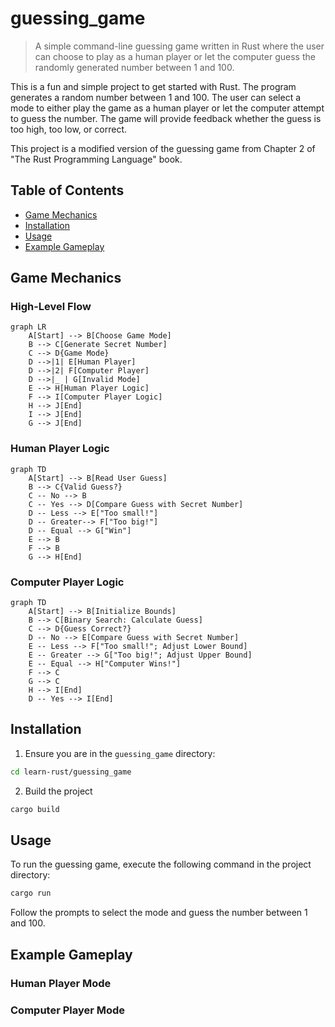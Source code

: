 # guessing_game
> A simple command-line guessing game written in Rust where the user can choose to play as a human player or let the computer guess the randomly generated number between 1 and 100.

This is a fun and simple project to get started with Rust. The program generates a random number between 1 and 100. The user can select a mode to either play the game as a human player or let the computer attempt to guess the number. The game will provide feedback whether the guess is too high, too low, or correct.

This project is a modified version of the guessing game from Chapter 2 of "The Rust Programming Language" book.
## Table of Contents
- [Game Mechanics](#game-mechanics)
- [Installation](#installation)
- [Usage](#usage)
- [Example Gameplay](#example-gameplay)

## Game Mechanics

### High-Level Flow
```mermaid
graph LR
    A[Start] --> B[Choose Game Mode]
    B --> C[Generate Secret Number]
    C --> D{Game Mode}
    D -->|1| E[Human Player]
    D -->|2| F[Computer Player]
    D -->|_ | G[Invalid Mode]
    E --> H[Human Player Logic]
    F --> I[Computer Player Logic]
    H --> J[End]
    I --> J[End]
    G --> J[End]
```

### Human Player Logic
```mermaid
graph TD
    A[Start] --> B[Read User Guess]
    B --> C{Valid Guess?}
    C -- No --> B
    C -- Yes --> D[Compare Guess with Secret Number]
    D -- Less --> E["Too small!"]
    D -- Greater--> F["Too big!"]
    D -- Equal --> G["Win"]
    E --> B
    F --> B
    G --> H[End]
```

### Computer Player Logic
```mermaid
graph TD
    A[Start] --> B[Initialize Bounds]
    B --> C[Binary Search: Calculate Guess]
    C --> D{Guess Correct?}
    D -- No --> E[Compare Guess with Secret Number]
    E -- Less --> F["Too small!"; Adjust Lower Bound]
    E -- Greater --> G["Too big!"; Adjust Upper Bound]
    E -- Equal --> H["Computer Wins!"]
    F --> C
    G --> C
    H --> I[End]
    D -- Yes --> I[End]
```


## Installation
1. Ensure you are in the `guessing_game` directory:
```bash
cd learn-rust/guessing_game
```

2. Build the project
```bash
cargo build
```

## Usage
To run the guessing game, execute the following command in the project directory:
```bash
cargo run
```
Follow the prompts to select the mode and guess the number between 1 and 100.

## Example Gameplay

### Human Player Mode

### Computer Player Mode